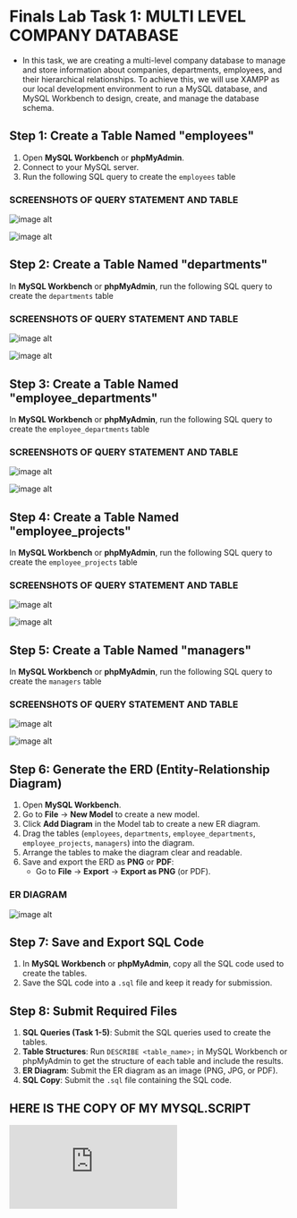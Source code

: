 # Finals Lab Task 1: MULTI LEVEL COMPANY DATABASE 
- In this task, we are creating a multi-level company database to manage and store information about companies, departments, employees, and their hierarchical relationships. To achieve this, we will use XAMPP as our local development environment to run a MySQL database, and MySQL Workbench to design, create, and manage the database schema. 
## **Step 1: Create a Table Named "employees"**
1. Open **MySQL Workbench** or **phpMyAdmin**.
2. Connect to your MySQL server.
3. Run the following SQL query to create the `employees` table
### SCREENSHOTS OF QUERY STATEMENT AND TABLE

   ![image alt](https://github.com/natdungca23/EDM-PORTFOLIO/blob/a6b6a38ec5171a245df0bce694bbd4bfa97e7d72/Finals%20Task%201/Image/Screenshot%202025-04-13%20185024.png)
   
   ![image alt](https://github.com/natdungca23/EDM-PORTFOLIO/blob/e25cdd41fdc6d16e1d919829db48068a80507317/Finals%20Task%201/Image/task%201%20table.png)
   
## **Step 2: Create a Table Named "departments"**
In **MySQL Workbench** or **phpMyAdmin**, run the following SQL query to create the `departments` table
### SCREENSHOTS OF QUERY STATEMENT AND TABLE
   ![image alt](https://github.com/natdungca23/EDM-PORTFOLIO/blob/a6b6a38ec5171a245df0bce694bbd4bfa97e7d72/Finals%20Task%201/Image/Screenshot%202025-04-13%20185115.png)
   
   ![image alt](https://github.com/natdungca23/EDM-PORTFOLIO/blob/e25cdd41fdc6d16e1d919829db48068a80507317/Finals%20Task%201/Image/task%202%20table.png)
   
## **Step 3: Create a Table Named "employee_departments"**
In **MySQL Workbench** or **phpMyAdmin**, run the following SQL query to create the `employee_departments` table
### SCREENSHOTS OF QUERY STATEMENT AND TABLE

   ![image alt](https://github.com/natdungca23/EDM-PORTFOLIO/blob/a6b6a38ec5171a245df0bce694bbd4bfa97e7d72/Finals%20Task%201/Image/Screenshot%202025-04-13%20185133.png)
   
   ![image alt](https://github.com/natdungca23/EDM-PORTFOLIO/blob/e25cdd41fdc6d16e1d919829db48068a80507317/Finals%20Task%201/Image/task%203%20table.png)
   
## **Step 4: Create a Table Named "employee_projects"**
In **MySQL Workbench** or **phpMyAdmin**, run the following SQL query to create the `employee_projects` table
### SCREENSHOTS OF QUERY STATEMENT AND TABLE

   ![image alt](https://github.com/natdungca23/EDM-PORTFOLIO/blob/a6b6a38ec5171a245df0bce694bbd4bfa97e7d72/Finals%20Task%201/Image/Screenshot%202025-04-13%20185148.png)
   
   ![image alt](https://github.com/natdungca23/EDM-PORTFOLIO/blob/e25cdd41fdc6d16e1d919829db48068a80507317/Finals%20Task%201/Image/task%204%20table.png)
   
## **Step 5: Create a Table Named "managers"**
In **MySQL Workbench** or **phpMyAdmin**, run the following SQL query to create the `managers` table
### SCREENSHOTS OF QUERY STATEMENT AND TABLE

   ![image alt](https://github.com/natdungca23/EDM-PORTFOLIO/blob/a6b6a38ec5171a245df0bce694bbd4bfa97e7d72/Finals%20Task%201/Image/Screenshot%202025-04-13%20185158.png)
   
   ![image alt](https://github.com/natdungca23/EDM-PORTFOLIO/blob/e25cdd41fdc6d16e1d919829db48068a80507317/Finals%20Task%201/Image/task%205%20table.png)
   
## **Step 6: Generate the ERD (Entity-Relationship Diagram)**
1. Open **MySQL Workbench**.
2. Go to **File** → **New Model** to create a new model.
3. Click **Add Diagram** in the Model tab to create a new ER diagram.
4. Drag the tables (`employees`, `departments`, `employee_departments`, `employee_projects`, `managers`) into the diagram.
5. Arrange the tables to make the diagram clear and readable.
6. Save and export the ERD as **PNG** or **PDF**:
   - Go to **File** → **Export** → **Export as PNG** (or PDF).
### ER DIAGRAM

   ![image alt](https://github.com/natdungca23/EDM-PORTFOLIO/blob/a6b6a38ec5171a245df0bce694bbd4bfa97e7d72/Finals%20Task%201/Image/Screenshot%202025-04-13%20185933.png)
   
## **Step 7: Save and Export SQL Code**
1. In **MySQL Workbench** or **phpMyAdmin**, copy all the SQL code used to create the tables.
2. Save the SQL code into a `.sql` file and keep it ready for submission.
## **Step 8: Submit Required Files**
1. **SQL Queries (Task 1-5)**: Submit the SQL queries used to create the tables.
2. **Table Structures**: Run `DESCRIBE <table_name>;` in MySQL Workbench or phpMyAdmin to get the structure of each table and include the results.
3. **ER Diagram**: Submit the ER diagram as an image (PNG, JPG, or PDF).
4. **SQL Copy**: Submit the `.sql` file containing the SQL code.

## HERE IS THE COPY OF MY MYSQL.SCRIPT
![mysql_link](https://github.com/natdungca23/EDM-PORTFOLIO/blob/daf09669017538134b2ad4f7eb3d62050aaeb360/Finals%20Task%201/Image/FINALS%20TASK%201%20-%20DUNGCA%20NATASHA.sql)

